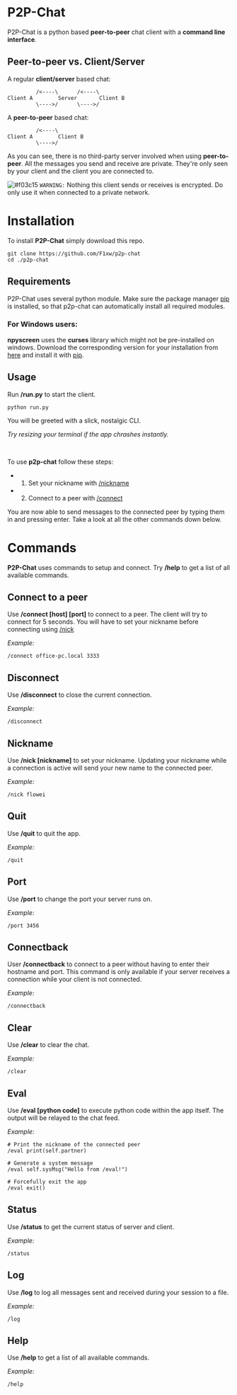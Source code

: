 # P2P-Chat
P2P-Chat is a python based **peer-to-peer** chat client with a **command line interface**.

## Peer-to-peer vs. Client/Server

A regular **client/server** based chat:

```
         /<----\      /<----\
Client A        Server       Client B
         \---->/      \---->/
```

A **peer-to-peer** based chat:

```mermaid
         /<----\
Client A        Client B
         \---->/
```

As you can see, there  is no third-party server involved when using **peer-to-peer**.
All the messages you send and receive are private. They're only seen by your client and the client you are connected to.

![#f03c15](https://via.placeholder.com/15/f03c15/000000?text=+) `WARNING:` Nothing this client sends or receives is encrypted. Do only use it when connected to a private network.


# Installation

To install **P2P-Chat** simply download this repo.
```batch
git clone https://github.com/F1xw/p2p-chat
cd ./p2p-chat
```

## Requirements

P2P-Chat uses several python module. Make sure the package manager [pip](https://pip.pypa.io/en/stable/) is installed, so that p2p-chat can automatically install all required modules.

### For Windows users:

**npyscreen** uses the **curses** library which might not be pre-installed on windows.
Download the corresponding version for your installation from [here](https://www.lfd.uci.edu/~gohlke/pythonlibs/#curses) and install it with [pip](https://pip.pypa.io/en/stable/).

## Usage
Run **/run.py** to start the client.
```batch
python run.py
```

You will be greeted with a slick, nostalgic CLI.

<i>Try resizing your terminal if the app chrashes instantly.</i>

<br>

To use **p2p-chat** follow these steps:
- 1. Set your nickname with [/nickname](#nickname)
- 2. Connect to a peer with [/connect](#Connect%20to%20a%20peer)

You are now able to send messages to the connected peer by typing them in and pressing enter. Take a look at all the other commands down below.
# Commands

**P2P-Chat** uses commands to setup and connect.
Try **/help** to get a list of all available commands.


## Connect to a peer

Use **/connect [host]&nbsp;[port]** to connect to a peer. The client will try to connect for 5 seconds. 
You will have to set your nickname before connecting using [/nick](#nickname)

<i>Example:</i>

```
/connect office-pc.local 3333
```


## Disconnect

Use **/disconnect** to close the current connection.

<i>Example:</i>

```
/disconnect
```

## Nickname

Use **/nick [nickname]** to set your nickname. Updating your nickname while a connection is active will send your new name to the connected peer.

<i>Example:</i>

```
/nick flowei
```


## Quit

Use **/quit** to quit the app.

<i>Example:</i>

```
/quit
```


## Port

Use **/port** to change the port your server runs on.

<i>Example:</i>

```
/port 3456
```


## Connectback

User **/connectback** to connect to a peer without having to enter their hostname and port. This command is only available if your server receives a connection while your client is not connected.

<i>Example:</i>

```
/connectback
```


## Clear

Use **/clear** to clear the chat.

<i>Example:</i>

```
/clear
```

## Eval

Use **/eval [python code]** to execute python code within the app itself. The output will be relayed to the chat feed.

<i>Example:</i>

```
# Print the nickname of the connected peer
/eval print(self.partner)
```

```
# Generate a system message
/eval self.sysMsg("Hello from /eval!")
```

```
# Forcefully exit the app
/eval exit()
```

## Status

Use **/status** to get the current status of server and client.

<i>Example:</i>

```
/status
```

## Log

Use **/log** to log all messages sent and received during your session to a file.

<i>Example:</i>

```
/log
```

## Help

Use **/help** to get a list of all available commands.

<i>Example:</i>

```
/help
```

